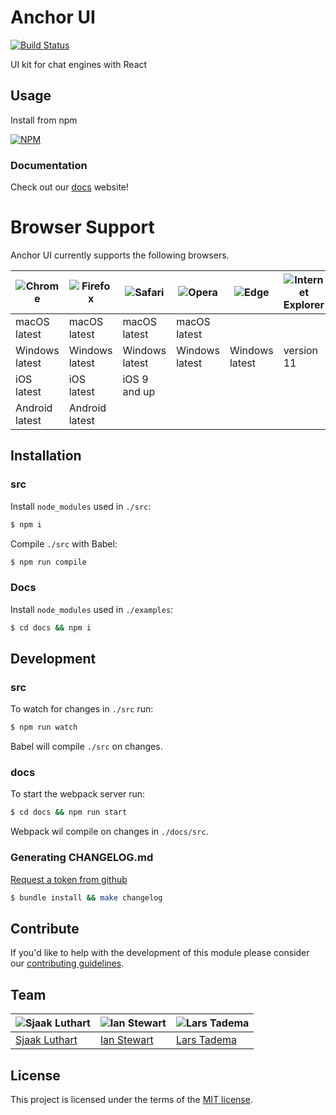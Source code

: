 # Anchor UI

[![Build Status](https://travis-ci.org/anchorchat/anchor-ui.svg?branch=master)](https://travis-ci.org/anchorchat/anchor-ui)

UI kit for chat engines with React

## Usage

Install from npm

[![NPM](https://nodei.co/npm/anchor-ui.png)](https://nodei.co/npm/anchor-ui/)

### Documentation

Check out our [docs](https://anchorchat.github.io/anchor-ui/#/) website!

# Browser Support

Anchor UI currently supports the following browsers.

|![Chrome](https://cdnjs.cloudflare.com/ajax/libs/browser-logos/42.4.2/chrome/chrome_48x48.png)|![Firefox](https://cdnjs.cloudflare.com/ajax/libs/browser-logos/42.4.2/firefox/firefox_48x48.png)|![Safari](https://cdnjs.cloudflare.com/ajax/libs/browser-logos/42.4.2/safari/safari_48x48.png)|![Opera](https://cdnjs.cloudflare.com/ajax/libs/browser-logos/42.4.2/opera/opera_48x48.png)|![Edge](https://cdnjs.cloudflare.com/ajax/libs/browser-logos/42.4.2/edge/edge_48x48.png)|![Internet Explorer](https://cdnjs.cloudflare.com/ajax/libs/browser-logos/42.4.2/archive/internet-explorer_9-11/internet-explorer_9-11_48x48.png)|
|--------------|--------------|--------------|--------------|--------------|----------|
|macOS latest  |macOS latest  |macOS latest  |macOS latest  |              |          |
|Windows latest|Windows latest|Windows latest|Windows latest|Windows latest|version 11|
|iOS latest    |iOS latest    |iOS 9 and up  |              |              |          |
|Android latest|Android latest|              |              |              |          |

## Installation

### src

Install `node_modules` used in `./src`:

```bash
$ npm i
```

Compile `./src` with Babel:

```bash
$ npm run compile
```

### Docs

Install `node_modules` used in `./examples`:

```bash
$ cd docs && npm i
```

## Development

### src

To watch for changes in `./src` run:

```bash
$ npm run watch
```

Babel will compile `./src` on changes.

### docs

To start the webpack server run:

```bash
$ cd docs && npm run start
```

Webpack wil compile on changes in `./docs/src`.

### Generating CHANGELOG.md

[Request a token from github](https://github.com/skywinder/github-changelog-generator#github-token)

```bash
$ bundle install && make changelog
```

## Contribute

If you'd like to help with the development of this module please consider our [contributing guidelines](https://github.com/anchorchat/anchor-ui/blob/master/CONTRIBUTING.md).

## Team

![Sjaak Luthart](https://avatars1.githubusercontent.com/u/6596471?v=3&s=150) | ![Ian Stewart ](https://avatars2.githubusercontent.com/u/14125280?v=3&s=150) | ![Lars Tadema ](https://avatars0.githubusercontent.com/u/16486197?v=3&s=150)
---|---|---
[Sjaak Luthart](https://github.com/sjaakluthart) | [Ian Stewart](https://github.com/IanCStewart) | [Lars Tadema](https://github.com/larstadema)

## License

This project is licensed under the terms of the [MIT license](https://github.com/anchorchat/anchor-ui/blob/master/LICENSE).

